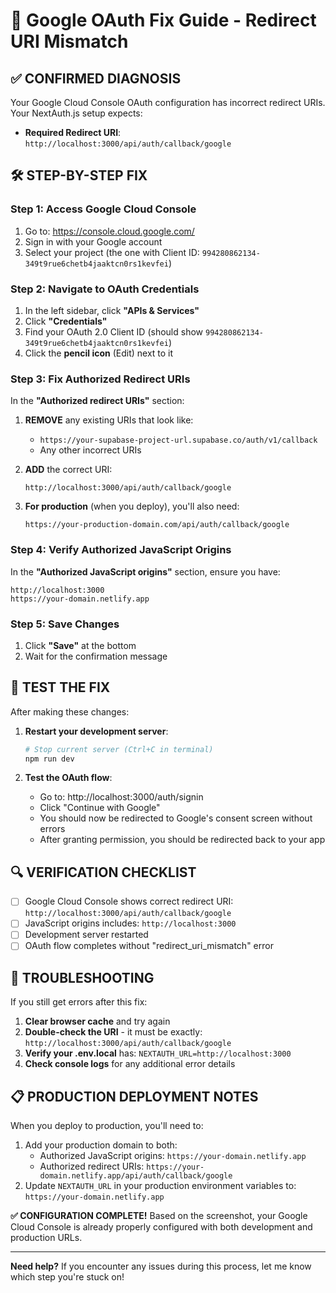 # 🔧 Google OAuth Fix Guide - Redirect URI Mismatch

## ✅ **CONFIRMED DIAGNOSIS**
Your Google Cloud Console OAuth configuration has incorrect redirect URIs. Your NextAuth.js setup expects:
- **Required Redirect URI**: `http://localhost:3000/api/auth/callback/google`

## 🛠️ **STEP-BY-STEP FIX**

### Step 1: Access Google Cloud Console
1. Go to: https://console.cloud.google.com/
2. Sign in with your Google account
3. Select your project (the one with Client ID: `994280862134-349t9rue6chetb4jaaktcn0rs1kevfei`)

### Step 2: Navigate to OAuth Credentials
1. In the left sidebar, click **"APIs & Services"**
2. Click **"Credentials"**
3. Find your OAuth 2.0 Client ID (should show `994280862134-349t9rue6chetb4jaaktcn0rs1kevfei`)
4. Click the **pencil icon** (Edit) next to it

### Step 3: Fix Authorized Redirect URIs
In the **"Authorized redirect URIs"** section:

1. **REMOVE** any existing URIs that look like:
   - `https://your-supabase-project-url.supabase.co/auth/v1/callback`
   - Any other incorrect URIs

2. **ADD** the correct URI:
   ```
   http://localhost:3000/api/auth/callback/google
   ```

3. **For production** (when you deploy), you'll also need:
   ```
   https://your-production-domain.com/api/auth/callback/google
   ```

### Step 4: Verify Authorized JavaScript Origins
In the **"Authorized JavaScript origins"** section, ensure you have:
```
http://localhost:3000
https://your-domain.netlify.app
```

### Step 5: Save Changes
1. Click **"Save"** at the bottom
2. Wait for the confirmation message

## 🧪 **TEST THE FIX**

After making these changes:

1. **Restart your development server**:
   ```bash
   # Stop current server (Ctrl+C in terminal)
   npm run dev
   ```

2. **Test the OAuth flow**:
   - Go to: http://localhost:3000/auth/signin
   - Click "Continue with Google"
   - You should now be redirected to Google's consent screen without errors
   - After granting permission, you should be redirected back to your app

## 🔍 **VERIFICATION CHECKLIST**

- [ ] Google Cloud Console shows correct redirect URI: `http://localhost:3000/api/auth/callback/google`
- [ ] JavaScript origins includes: `http://localhost:3000`
- [ ] Development server restarted
- [ ] OAuth flow completes without "redirect_uri_mismatch" error

## 🚨 **TROUBLESHOOTING**

If you still get errors after this fix:

1. **Clear browser cache** and try again
2. **Double-check the URI** - it must be exactly: `http://localhost:3000/api/auth/callback/google`
3. **Verify your .env.local** has: `NEXTAUTH_URL=http://localhost:3000`
4. **Check console logs** for any additional error details

## 📋 **PRODUCTION DEPLOYMENT NOTES**

When you deploy to production, you'll need to:
1. Add your production domain to both:
   - Authorized JavaScript origins: `https://your-domain.netlify.app`
   - Authorized redirect URIs: `https://your-domain.netlify.app/api/auth/callback/google`
2. Update `NEXTAUTH_URL` in your production environment variables to: `https://your-domain.netlify.app`

**✅ CONFIGURATION COMPLETE!** Based on the screenshot, your Google Cloud Console is already properly configured with both development and production URLs.

---

**Need help?** If you encounter any issues during this process, let me know which step you're stuck on!